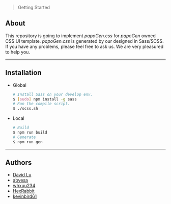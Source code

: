 > Getting Started

## About

This repository is going to implement *papoGen.css* for *papoGen* owned CSS UI template. *papoGen.css* is generated by our designed in Sass/SCSS. If you have any problems, please feel free to ask us. We are very pleasured to help you.

---
## Installation

* Global
    ```bash
    # Install Sass on your develop env.
    $ [sudo] npm install -g sass
    # Run the compile script.
    $ ./scss.sh
    ```
* Local
    ```bash
    # Build
    $ npm run build
    # Generate
    $ npm run gen
    ```

---
## Authors

* [David Lu](https://github.com/yungshenglu)
* [abvesa](https://github.com/abvesa)
* [whxuu234](https://github.com/whxuu234)
* [HexRabbit](https://github.com/HexRabbit)
* [kevinbird61](https://github.com/kevinbird61)

